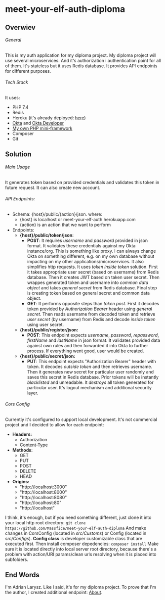 # meet-your-elf-auth-diploma

## Overwiev

###### General
This is my auth application for my diploma project. My diploma project will use several microservices. And it's authorization i authentication point for all of them. It's stateless but it uses Redis database. It provides API endpoints for different purposes.

###### Tech Stack
It uses:
- PHP 7.4
- Redis
- Heroku (it's already deployed: [here](http://meet-your-elf-auth.herokuapp.com/public/))
- [Okta](https://www.okta.com/) and [Okta Developer](https://developer.okta.com/)
- [My own PHP mini-framework](https://github.com/Massfice/application)
- Composer
- Git

## Solution

###### Main Usage
It generates token based on provided credentials and validates this token in future request. It can also create new account.

###### API Endpoints:
- Schema: {host}/public/{action}/json. where:
    - {host} is localhost or meet-your-elf-auth.herokuapp.com
    - {action} is an action that we want to perform
- Endpoints:
    - **{host}/public/token/json:**
        - **POST**: It requires *username* and *password* provided in json format. It validates these credentials against my Okta instance/org. This is something like proxy. I can always change Okta on something different, e.g. on my own database without impacting on my other applications/microservices. It also simplifies http requests. It uses *token inside token* solution. First it takes appropriate user secret (based on username) from Redis database. Then it creates JWT based on taken user secret. Then wrappes generated token and username into *common data object* and takes *general secret* from Redis database. Final step is creating token based on general secret and common data object.
        - **GET**: It performs opposite steps than *token post*. First it decodes token provided by *Authorization Bearer* header using *general secret*. Then reads username from decoded token and retrieve *user secret* (by username) from Redis and decode *inside token* using user secret.
    - **{host}/public/register/json:**
        - **POST**: This endpoint expects *username*, *password*, *repassword*, *firstName* and *lastName* in json format. It validates provided data against own rules and then forwarded it into Okta to further process. If everything went good, user would be created.
    - **{host}/public/secret/json:**
        - **PUT**: This endpoint expects "Authorization Bearer" header with token. It decodes *outside token* and then retrieves username. Then it generates new secret for particular user randomly and saves this secret in Redis database. Prior tokens will be instantly *blacklisted* and unreadable. It *destroys* all token generated for particular user. It's logout mechanism and additional security layer.

###### Cors Config
Currently it's configured to support local development. It's not commercial project and I decided to allow for each endpoint:
- **Headers:**
    - Authorization
    - Content-Type
- **Methods:**
    - GET
    - PUT
    - POST
    - DELETE
    - HEAD
- **Origins:**
    - "http://localhost:3000"
    - "http://localhost:8000"
    - "http://localhost:8080"
    - "http://localhost:80"
    - "http://localhost"

I think, it's enough, but if you need something different, just clone it into your local http root directory:
`git clone https://github.com/Massfice/meet-your-elf-auth-diploma`
And make changes in CorsConfig (located in *src/Customs*) or Config (located in *src/Configs*). **Config class** is developer customizable class that are executed first. Then install composer depedencies:
`composer install`
Make sure it is located directly into local server root directory, because there's a problem with action/URI params/clean urls resolving when it is placed into subfolders.

## End Words

I'm Adrian Larysz. Like I said, it's for my diploma project. To prove that I'm the author, I created additional endpoint: [About](https://meet-your-elf-auth.herokuapp.com/public/about/json).

